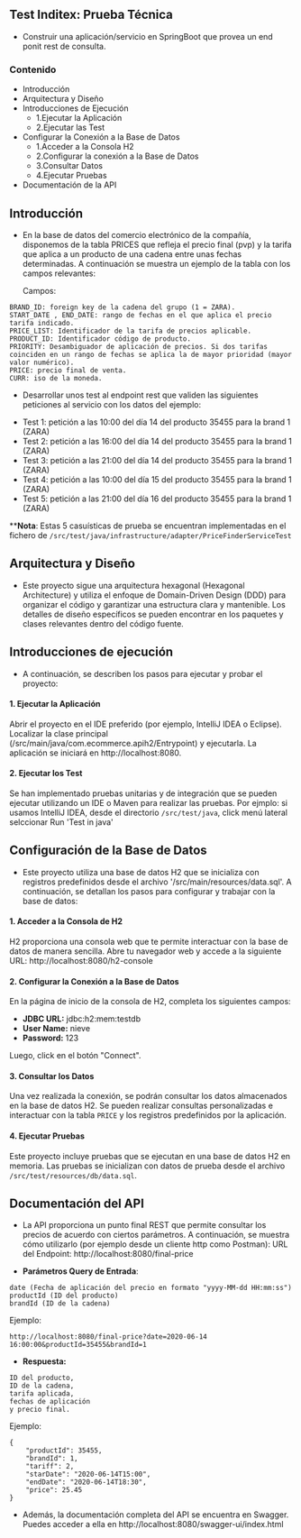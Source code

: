 ## Test Inditex: Prueba Técnica

- Construir una aplicación/servicio en SpringBoot que provea un end ponit rest de consulta.

### Contenido
- Introducción
- Arquitectura y Diseño
- Introducciones de Ejecución
  * 1.Ejecutar la Aplicación
  * 2.Ejecutar las Test
- Configurar la Conexión a la Base de Datos
  * 1.Acceder a la Consola H2
  * 2.Configurar la conexión a la Base de Datos
  * 3.Consultar Datos
  * 4.Ejecutar Pruebas
- Documentación de la API

## Introducción
- En la base de datos del comercio electrónico de la compañía, disponemos de la tabla PRICES que refleja el precio final (pvp) y la tarifa que aplica a un producto de una cadena entre unas fechas determinadas. A continuación se muestra un ejemplo de la tabla con los campos relevantes:

	Campos:
```
BRAND_ID: foreign key de la cadena del grupo (1 = ZARA).
START_DATE , END_DATE: rango de fechas en el que aplica el precio tarifa indicado.
PRICE_LIST: Identificador de la tarifa de precios aplicable.
PRODUCT_ID: Identificador código de producto.
PRIORITY: Desambiguador de aplicación de precios. Si dos tarifas coinciden en un rango de fechas se aplica la de mayor prioridad (mayor valor numérico).
PRICE: precio final de venta.
CURR: iso de la moneda.
```


* Desarrollar unos test al endpoint rest que validen las siguientes peticiones al servicio con los datos del ejemplo:
- Test 1: petición a las 10:00 del día 14 del producto 35455 para la brand 1 (ZARA)
- Test 2: petición a las 16:00 del día 14 del producto 35455 para la brand 1 (ZARA)
- Test 3: petición a las 21:00 del día 14 del producto 35455 para la brand 1 (ZARA)
- Test 4: petición a las 10:00 del día 15 del producto 35455 para la brand 1 (ZARA)
- Test 5: petición a las 21:00 del día 16 del producto 35455 para la brand 1 (ZARA)


 ****Nota**: Estas 5 casuísticas de prueba se encuentran implementadas en el fichero de `/src/test/java/infrastructure/adapter/PriceFinderServiceTest`

## Arquitectura y Diseño
- Este proyecto sigue una arquitectura hexagonal (Hexagonal Architecture) y utiliza el enfoque de Domain-Driven Design (DDD) para organizar el código y garantizar una estructura clara y mantenible. Los detalles de diseño específicos se pueden encontrar en los paquetes y clases relevantes dentro del código fuente.


## Introducciones de ejecución

- A continuación, se describen los pasos para ejecutar y probar el proyecto:
#### 1. Ejecutar la Aplicación
Abrir el proyecto en el IDE preferido (por ejemplo, IntelliJ IDEA o Eclipse).
Localizar la clase principal (/src/main/java/com.ecommerce.apih2/Entrypoint) y ejecutarla.
La aplicación se iniciará en http://localhost:8080.
#### 2. Ejecutar los Test
Se han implementado pruebas unitarias y de integración que se pueden ejecutar utilizando un IDE o Maven para realizar las pruebas.
Por ejmplo: si usamos IntelliJ IDEA, desde el directorio `/src/test/java`, click menú lateral selccionar Run 'Test in java'

## Configuración de la Base de Datos

- Este proyecto utiliza una base de datos H2 que se inicializa con registros predefinidos desde el archivo '/src/main/resources/data.sql'. A continuación, se detallan los pasos para configurar y trabajar con la base de datos:
#### 1. Acceder a la Consola de H2
H2 proporciona una consola web que te permite interactuar con la base de datos de manera sencilla. Abre tu navegador web y accede a la siguiente URL: http://localhost:8080/h2-console
#### 2. Configurar la Conexión a la Base de Datos
En la página de inicio de la consola de H2, completa los siguientes campos:
- **JDBC URL:**  jdbc:h2:mem:testdb
- **User Name:** nieve
- **Password:** 123

Luego, click en el botón "Connect".
#### 3. Consultar los Datos
Una vez realizada la conexión, se podrán consultar los datos almacenados en la base de datos H2. Se pueden realizar consultas personalizadas e interactuar con la tabla `PRICE` y los registros predefinidos por la aplicación.
#### 4. Ejecutar Pruebas
Este proyecto incluye pruebas que se ejecutan en una base de datos H2 en memoria. Las pruebas se inicializan con datos de prueba desde el archivo `/src/test/resources/db/data.sql`.


## Documentación del API
- La API proporciona un punto final REST que permite consultar los precios de acuerdo con ciertos parámetros. A continuación, se muestra cómo utilizarlo (por ejemplo desde un cliente http como Postman):
URL del Endpoint: http://localhost:8080/final-price


- **Parámetros Query de Entrada**:
```
date (Fecha de aplicación del precio en formato "yyyy-MM-dd HH:mm:ss")
productId (ID del producto)
brandId (ID de la cadena)
```
Ejemplo:
```
http://localhost:8080/final-price?date=2020-06-14 16:00:00&productId=35455&brandId=1
```

- **Respuesta:**
```
ID del producto, 
ID de la cadena, 
tarifa aplicada, 
fechas de aplicación 
y precio final.
```
Ejemplo:
```
{
    "productId": 35455,
    "brandId": 1,
    "tariff": 2,
    "starDate": "2020-06-14T15:00",
    "endDate": "2020-06-14T18:30",
    "price": 25.45
}
```

- Además, la documentación completa del API se encuentra en Swagger. Puedes acceder a ella en http://localhost:8080/swagger-ui/index.html

